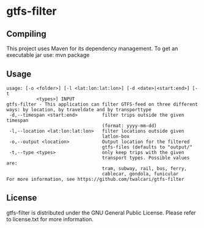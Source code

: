 gtfs-filter
===========

Compiling
---------
This project uses Maven for its dependency management. 
To get an executable jar use:
	mvn package


Usage
-----

	usage: [-o <folder>] [-l <lat:lon:lat:lon>] [-d <date>|<start:end>] [-t
	           <types>] INPUT
	gtfs-filter - This application can filter GTFS-feed on three different
	ways: by location, by traveldate and by transporttype
	 -d,--timespan <start:end>         filter trips outside the given timespan
	                                   (format: yyyy-mm-dd)
	 -l,--location <lat:lon:lat:lon>   filter locations outside given
	                                   latlon-box
	 -o,--output <location>            Output location for the filtered
	                                   gtfs-files (defaults to "output/"
	 -t,--type <types>                 only keep trips with the given
	                                   transport types. Possible values are:
	                                   tram, subway, rail, bus, ferry,
	                                   cablecar, gondola, funicular
	For more information, see https://github.com/twalcari/gtfs-filter
	
License
-------
gtfs-filter is distributed under the GNU General Public License. 
Please refer to license.txt for more information.